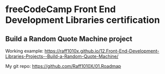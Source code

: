 # freeCodeCamp Front End Development Libraries certification

## Build a Random Quote Machine project

Working example: https://raff1010x.github.io/12.Front-End-Development-Libraries-Projects--Build-a-Random-Quote-Machine/

My git repo: https://github.com/Raff1010X/01.Roadmap